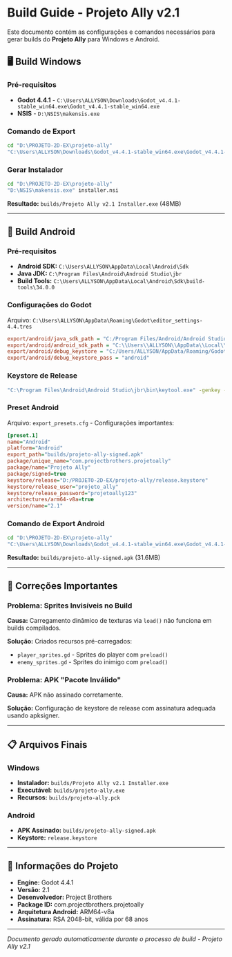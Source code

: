 # Build Guide - Projeto Ally v2.1

Este documento contém as configurações e comandos necessários para gerar builds do **Projeto Ally** para Windows e Android.

## 🖥️ Build Windows

### Pré-requisitos
- **Godot 4.4.1** - `C:\Users\ALLYSON\Downloads\Godot_v4.4.1-stable_win64.exe\Godot_v4.4.1-stable_win64.exe`
- **NSIS** - `D:\NSIS\makensis.exe`

### Comando de Export
```bash
cd "D:\PROJETO-2D-EX\projeto-ally"
"C:\Users\ALLYSON\Downloads\Godot_v4.4.1-stable_win64.exe\Godot_v4.4.1-stable_win64.exe" --headless --export-release "Windows Desktop" "builds/projeto-ally.exe"
```

### Gerar Instalador
```bash
cd "D:\PROJETO-2D-EX\projeto-ally"
"D:\NSIS\makensis.exe" installer.nsi
```

**Resultado:** `builds/Projeto Ally v2.1 Installer.exe` (48MB)

---

## 📱 Build Android

### Pré-requisitos
- **Android SDK:** `C:\Users\ALLYSON\AppData\Local\Android\Sdk`
- **Java JDK:** `C:\Program Files\Android\Android Studio\jbr`
- **Build Tools:** `C:\Users\ALLYSON\AppData\Local\Android\Sdk\build-tools\34.0.0`

### Configurações do Godot
Arquivo: `C:\Users\ALLYSON\AppData\Roaming\Godot\editor_settings-4.4.tres`
```ini
export/android/java_sdk_path = "C:/Program Files/Android/Android Studio/jbr"
export/android/android_sdk_path = "C:\\Users\\ALLYSON\\AppData\\Local\\Android\\Sdk"
export/android/debug_keystore = "C:/Users/ALLYSON/AppData/Roaming/Godot/keystores/debug.keystore"
export/android/debug_keystore_pass = "android"
```

### Keystore de Release
```bash
"C:\Program Files\Android\Android Studio\jbr\bin\keytool.exe" -genkey -v -keystore "D:\PROJETO-2D-EX\projeto-ally\release.keystore" -alias projeto_ally -keyalg RSA -keysize 2048 -validity 25000 -storepass projetoally123 -keypass projetoally123 -dname "CN=Project Brothers, OU=Game Dev, O=Project Brothers, L=Brazil, ST=Brasil, C=BR"
```

### Preset Android
Arquivo: `export_presets.cfg` - Configurações importantes:
```ini
[preset.1]
name="Android"
platform="Android"
export_path="builds/projeto-ally-signed.apk"
package/unique_name="com.projectbrothers.projetoally"
package/name="Projeto Ally"
package/signed=true
keystore/release="D:/PROJETO-2D-EX/projeto-ally/release.keystore"
keystore/release_user="projeto_ally"
keystore/release_password="projetoally123"
architectures/arm64-v8a=true
version/name="2.1"
```

### Comando de Export Android
```bash
cd "D:\PROJETO-2D-EX\projeto-ally"
"C:\Users\ALLYSON\Downloads\Godot_v4.4.1-stable_win64.exe\Godot_v4.4.1-stable_win64.exe" --headless --export-release "Android" "builds/projeto-ally-signed.apk"
```

**Resultado:** `builds/projeto-ally-signed.apk` (31.6MB)

---

## 🔧 Correções Importantes

### Problema: Sprites Invisíveis no Build
**Causa:** Carregamento dinâmico de texturas via `load()` não funciona em builds compilados.

**Solução:** Criados recursos pré-carregados:
- `player_sprites.gd` - Sprites do player com `preload()`
- `enemy_sprites.gd` - Sprites do inimigo com `preload()`

### Problema: APK "Pacote Inválido"
**Causa:** APK não assinado corretamente.

**Solução:** Configuração de keystore de release com assinatura adequada usando apksigner.

---

## 📋 Arquivos Finais

### Windows
- **Instalador:** `builds/Projeto Ally v2.1 Installer.exe`
- **Executável:** `builds/projeto-ally.exe`
- **Recursos:** `builds/projeto-ally.pck`

### Android  
- **APK Assinado:** `builds/projeto-ally-signed.apk`
- **Keystore:** `release.keystore`

---

## 🎯 Informações do Projeto

- **Engine:** Godot 4.4.1
- **Versão:** 2.1
- **Desenvolvedor:** Project Brothers
- **Package ID:** com.projectbrothers.projetoally
- **Arquitetura Android:** ARM64-v8a
- **Assinatura:** RSA 2048-bit, válida por 68 anos

---

*Documento gerado automaticamente durante o processo de build - Projeto Ally v2.1*